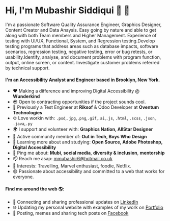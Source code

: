 # Hi, I'm Mubashir Siddiqui 👋 🙍  

I'm a passionate Software Quality Assurance Engineer, Graphics Designer, Content Creator and Data Anaysis. Easy going by nature and able to get along with both Team members and Higher Management. Experience of testing with UI/UX, Functional, System, and Regression testing.Develop testing programs that address areas such as database impacts, software scenarios, regression testing, negative testing, error or bug retests, or usability.Identify, analyse, and document problems with program function, output, online screen, or content. Investigate customer problems referred by technical support. 

#### I'm an Accessibility Analyst and Engineer based in Brooklyn, New York.

- ❤️ Making a difference and improving Digital Accessibility @ **Wunderkind**
- 😎 Open to contracting opportunities if the project sounds cool.
- 🏢 Previously a Test Engineer at **Riksof** & Odoo Developer at **Oventum Technologies**
- ⚙️ Love workin with: `.psd`,`.jpg`,`.png`,`.gif`,`.ai`,`.js`, `.html`, `.scss`, `.json`, `.java`,`.py`
- 🌍 I support and volunteer with: **Graphics Nation, AllStar Designer**
- 💅 Active community member of: **Out in Tech, Boys Who Design**
- 🌱 Learning more about and studying: **Open Source, Adobe Photoshop, Digital Accessibility**
- 💬 Ping me about: **Mubi**, **social media**, **diversity & inclusion**, **mentorship**
- 📫 Reach me asap: <a href="">mmubashir6@hotmail.co.uk</a> 
- 💜 Interests: Travelling, Marvel enthusiast, foodie, Netflix.
- 😄 Passionate about accessibility and committed to a web that works for everyone.

#### Find me around the web 🌎:
- 💼 Connecting and sharing professional updates on <a href="https://de.linkedin.com/in/muhammad-mubashir-siddiqui-161092">LinkedIn</a>
- 🌐 Updating my personal website with examples of my work on <a href="https://mubashirsiddiqui.github.io/">Portfolio</a>
- 🔎 Posting, memes and sharing tech posts on <a href="https://www.facebook.com/Iammubashirr">Facebook</a>